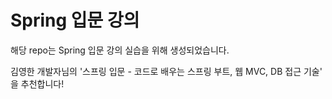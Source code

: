 # Spring 입문 강의

해당 repo는 Spring 입문 강의 실습을 위해 생성되었습니다.  

김영한 개발자님의 '스프링 입문 - 코드로 배우는 스프링 부트, 웹 MVC, DB 접근 기술' 을 추천합니다!